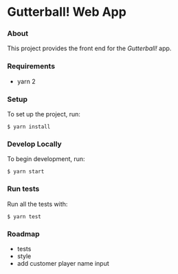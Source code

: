 # Gutterball! Web App

### About
This project provides the front end for the *Gutterball!* app.

### Requirements
- yarn 2

### Setup
To set up the project, run:
```
$ yarn install
```

### Develop Locally
To begin development, run:
```
$ yarn start
```

### Run tests
Run all the tests with:
```
$ yarn test
```

### Roadmap
- tests
- style
- add customer player name input